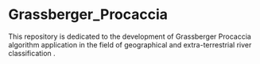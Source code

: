 # Grassberger_Procaccia
This repository is dedicated to the development of Grassberger Procaccia algorithm application in the field of geographical and extra-terrestrial river classification .
